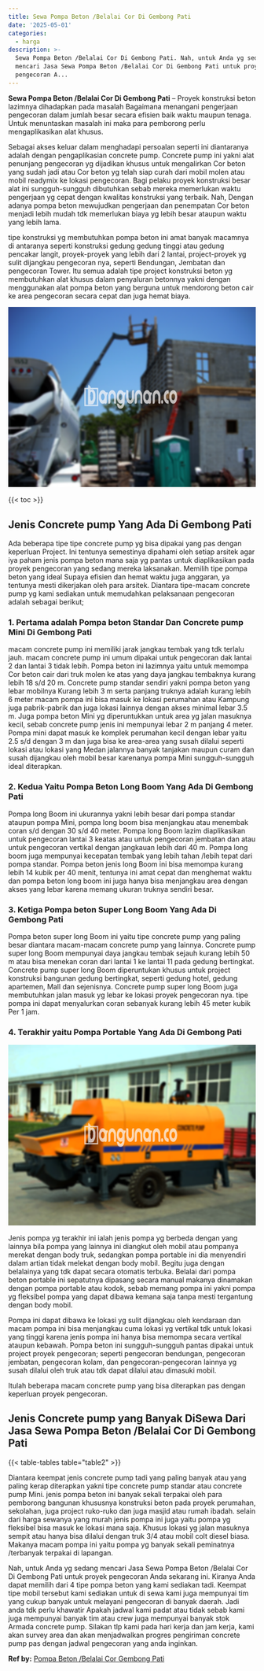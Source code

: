 ```yaml
---
title: Sewa Pompa Beton /Belalai Cor Di Gembong Pati
date: '2025-05-01'
categories:
  - harga
description: >-
  Sewa Pompa Beton /Belalai Cor Di Gembong Pati. Nah, untuk Anda yg sedang
  mencari Jasa Sewa Pompa Beton /Belalai Cor Di Gembong Pati untuk proyek
  pengecoran A...
---
```


**Sewa Pompa Beton /Belalai Cor Di Gembong Pati** – Proyek konstruksi beton lazimnya dihadapkan pada masalah Bagaimana menangani pengerjaan pengecoran dalam jumlah besar secara efisien baik waktu maupun tenaga. Untuk menuntaskan masalah ini maka para pemborong perlu mengaplikasikan alat khusus.

Sebagai akses keluar dalam menghadapi persoalan seperti ini diantaranya adalah dengan pengaplikasian concrete pump. Concrete pump ini yakni alat penunjang pengecoran yg dijadikan khusus untuk mengalirkan Cor beton yang sudah jadi atau Cor beton yg telah siap curah dari mobil molen atau mobil readymix ke lokasi pengecoran. Bagi pelaku proyek konstruksi besar alat ini sungguh-sungguh dibutuhkan sebab mereka memerlukan waktu pengerjaan yg cepat dengan kwalitas konstruksi yang terbaik. Nah, Dengan adanya pompa beton mewujudkan pengerjaan dan penempatan Cor beton menjadi lebih mudah tdk memerlukan biaya yg lebih besar ataupun waktu yang lebih lama.

tipe konstruksi yg membutuhkan pompa beton ini amat banyak macamnya di antaranya seperti konstruksi gedung gedung tinggi atau gedung pencakar langit, proyek-proyek yang lebih dari 2 lantai, project-proyek yg sulit dijangkau pengecoran nya, seperti Bendungan, Jembatan dan pengecoran Tower. Itu semua adalah tipe project konstruksi beton yg membutuhkan alat khusus dalam penyaluran betonnya yakni dengan menggunakan alat pompa beton yang berguna untuk mendorong beton cair ke area pengecoran secara cepat dan juga hemat biaya.

![Sewa Pompa Beton /Belalai Cor Di Gembong Pati](/images/sewa-concrete-pump-14.png)

{{< toc >}}

## Jenis Concrete pump Yang Ada Di Gembong Pati

Ada beberapa tipe tipe concrete pump yg bisa dipakai yang pas dengan keperluan Project. Ini tentunya semestinya dipahami oleh setiap arsitek agar iya paham jenis pompa beton mana saja yg pantas untuk diaplikasikan pada proyek pengecoran yang sedang mereka laksanakan. Memilih tipe pompa beton yang ideal Supaya efisien dan hemat waktu juga anggaran, ya tentunya mesti dikerjakan oleh para arsitek. Diantara tipe-macam concrete pump yg kami sediakan untuk memudahkan pelaksanaan pengecoran adalah sebagai berikut;

### 1\. Pertama adalah Pompa beton Standar Dan Concrete pump Mini Di Gembong Pati

macam concrete pump ini memiliki jarak jangkau tembak yang tdk terlalu jauh. macam concrete pump ini umum dipakai untuk pengecoran dak lantai 2 dan lantai 3 tidak lebih. Pompa beton ini lazimnya yaitu untuk memompa Cor beton cair dari truk molen ke atas yang daya jangkau tembaknya kurang lebih 18 s/d 20 m. Concrete pump standar sendiri yakni pompa beton yang lebar mobilnya Kurang lebih 3 m serta panjang truknya adalah kurang lebih 6 meter macam pompa ini bisa masuk ke lokasi perumahan atau Kampung juga pabrik-pabrik dan juga lokasi lainnya dengan akses minimal lebar 3.5 m. Juga pompa beton Mini yg diperuntukkan untuk area yg jalan masuknya kecil, sebab concrete pump jenis ini mempunyai lebar 2 m panjang 4 meter. Pompa mini dapat masuk ke komplek perumahan kecil dengan lebar yaitu 2.5 s/d dengan 3 m dan juga bisa ke area-area yang susah dilalui seperti lokasi atau lokasi yang Medan jalannya banyak tanjakan maupun curam dan susah dijangkau oleh mobil besar karenanya pompa Mini sungguh-sungguh ideal diterapkan.

### 2\. Kedua Yaitu Pompa Beton Long Boom Yang Ada Di Gembong Pati

Pompa long Boom ini ukurannya yakni lebih besar dari pompa standar ataupun pompa Mini, pompa long boom bisa menjangkau atau menembak coran s/d dengan 30 s/d 40 meter. Pompa long Boom lazim diaplikasikan untuk pengecoran lantai 3 keatas atau untuk pengecoran jembatan dan atau untuk pengecoran vertikal dengan jangkauan lebih dari 40 m. Pompa long boom juga mempunyai kecepatan tembak yang lebih tahan /lebih tepat dari pompa standar. Pompa beton jenis long Boom ini bisa memompa kurang lebih 14 kubik per 40 menit, tentunya ini amat cepat dan menghemat waktu dan pompa beton long boom ini juga hanya bisa menjangkau area dengan akses yang lebar karena memang ukuran truknya sendiri besar.

### 3\. Ketiga Pompa beton Super Long Boom Yang Ada Di Gembong Pati

Pompa beton super long Boom ini yaitu tipe concrete pump yang paling besar diantara macam-macam concrete pump yang lainnya. Concrete pump super long Boom mempunyai daya jangkau tembak sejauh kurang lebih 50 m atau bisa menekan coran dari lantai 1 ke lantai 11 pada gedung bertingkat. Concrete pump super long Boom diperuntukan khusus untuk project konstruksi bangunan gedung bertingkat, seperti gedung hotel, gedung apartemen, Mall dan sejenisnya. Concrete pump super long Boom juga membutuhkan jalan masuk yg lebar ke lokasi proyek pengecoran nya. tipe pompa ini dapat menyalurkan coran sebanyak kurang lebih 45 meter kubik Per 1 jam.

### 4\. Terakhir yaitu Pompa Portable Yang Ada Di Gembong Pati

![Sewa Pompa Beton /Belalai Cor Di Gembong Pati](/images/sewa-concrete-pump-07.png)

Jenis pompa yg terakhir ini ialah jenis pompa yg berbeda dengan yang lainnya bila pompa yang lainnya ini diangkut oleh mobil atau pompanya merekat dengan body truk, sedangkan pompa portable ini dia menyendiri dalam artian tidak melekat dengan body mobil. Begitu juga dengan belalainya yang tdk dapat secara otomatis terbuka. Belalai dari pompa beton portable ini sepatutnya dipasang secara manual makanya dinamakan dengan pompa portable atau kodok, sebab memang pompa ini yakni pompa yg fleksibel pompa yang dapat dibawa kemana saja tanpa mesti tergantung dengan body mobil.

Pompa ini dapat dibawa ke lokasi yg sulit dijangkau oleh kendaraan dan macam pompa ini bisa menjangkau cuma lokasi yg vertikal tdk untuk lokasi yang tinggi karena jenis pompa ini hanya bisa memompa secara vertikal ataupun kebawah. Pompa beton ini sungguh-sungguh pantas dipakai untuk project proyek pengecoran; seperti pengecoran bendungan, pengecoran jembatan, pengecoran kolam, dan pengecoran-pengecoran lainnya yg susah dilalui oleh truk atau tdk dapat dilalui atau dimasuki mobil.

Itulah beberapa macam concrete pump yang bisa diterapkan pas dengan keperluan proyek pengecoran.

## Jenis Concrete pump yang Banyak DiSewa Dari Jasa Sewa Pompa Beton /Belalai Cor Di Gembong Pati

{{< table-tables table="table2" >}}

Diantara keempat jenis concrete pump tadi yang paling banyak atau yang paling kerap diterapkan yakni tipe concrete pump standar atau concrete pump Mini. jenis pompa beton ini banyak sekali terpakai oleh para pemborong bangunan khususnya konstruksi beton pada proyek perumahan, sekolahan, juga project ruko-ruko dan juga masjid atau rumah ibadah. selain dari harga sewanya yang murah jenis pompa ini juga yaitu pompa yg fleksibel bisa masuk ke lokasi mana saja. Khusus lokasi yg jalan masuknya sempit atau hanya bisa dilalui dengan truk 3/4 atau mobil colt diesel biasa. Makanya macam pompa ini yaitu pompa yg banyak sekali peminatnya /terbanyak terpakai di lapangan.

Nah, untuk Anda yg sedang mencari Jasa Sewa Pompa Beton /Belalai Cor Di Gembong Pati untuk proyek pengecoran Anda sekarang ini. Kiranya Anda dapat memilih dari 4 tipe pompa beton yang kami sediakan tadi. Keempat tipe mobil tersebut kami sediakan untuk di sewa kami juga mempunyai tim yang cukup banyak untuk melayani pengecoran di banyak daerah. Jadi anda tdk perlu khawatir Apakah jadwal kami padat atau tidak sebab kami juga mempunyai banyak tim atau crew juga mempunyai banyak stok Armada concrete pump. Silakan tlp kami pada hari kerja dan jam kerja, kami akan survey area dan akan menjadwalkan progres pengiriman concrete pump pas dengan jadwal pengecoran yang anda inginkan.

**Ref by:** [Pompa Beton /Belalai Cor Gembong Pati](https://id.wikipedia.org/wiki/Pompa)
